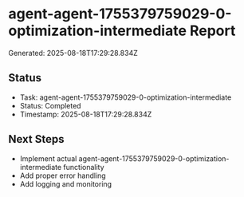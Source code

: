 # agent-agent-1755379759029-0-optimization-intermediate Report

Generated: 2025-08-18T17:29:28.834Z

## Status
- Task: agent-agent-1755379759029-0-optimization-intermediate
- Status: Completed
- Timestamp: 2025-08-18T17:29:28.834Z

## Next Steps
- Implement actual agent-agent-1755379759029-0-optimization-intermediate functionality
- Add proper error handling
- Add logging and monitoring
